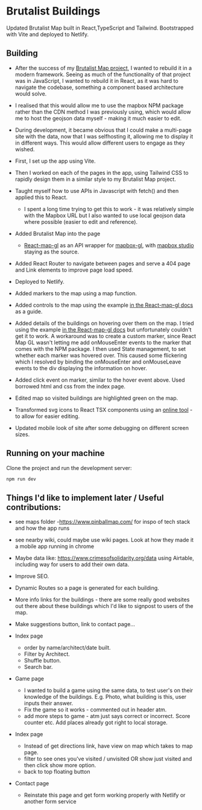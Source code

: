 # Brutalist Buildings

Updated Brutalist Map built in React,TypeScript and Tailwind. Bootstrapped with Vite and deployed to Netlify.

## Building

- After the success of my [Brutalist Map project](https://github.com/jones58/brutalist-map), I wanted to rebuild it in a modern framework. Seeing as much of the functionality of that project was in JavaScript, I wanted to rebuild it in React, as it was hard to navigate the codebase, something a component based architecture would solve.
- I realised that this would allow me to use the mapbox NPM package rather than the CDN method I was previously using, which would allow me to host the geojson data myself - making it much easier to edit.
- During development, it became obvious that I could make a multi-page site with the data, now that I was selfhosting it, allowing me to display it in different ways. This would allow different users to engage as they wished.
- First, I set up the app using Vite.
- Then I worked on each of the pages in the app, using Tailwind CSS to rapidly design them in a similar style to my Brutalist Map project.
- Taught myself how to use APIs in Javascript with fetch() and then applied this to React.

  - I spent a long time trying to get this to work - it was relatively simple with the Mapbox URL but I also wanted to use local geojson data where possible (easier to edit and reference).

- Added Brutalist Map into the page

  - [React-map-gl](https://github.com/visgl/react-map-gl) as an API wrapper for [mapbox-gl](https://github.com/mapbox/mapbox-gl-js), with [mapbox studio](https://www.mapbox.com/studio/) staying as the source.

- Added React Router to navigate between pages and serve a 404 page and Link elements to improve page load speed.
- Deployed to Netlify.
- Added markers to the map using a map function.
- Added controls to the map using the example [in the React-map-gl docs](https://github.com/visgl/react-map-gl/blob/7.1-release/examples/controls/src/app.tsx) as a guide.
- Added details of the buildings on hovering over them on the map. I tried using the example [in the React-map-gl docs](http://visgl.github.io/react-map-gl/examples/geojson) but unfortunately couldn't get it to work. A workaround was to create a custom marker, since React Map GL wasn't letting me add onMouseEnter events to the marker that comes with the NPM package. I then used State management, to set whether each marker was hovered over. This caused some flickering which I resolved by binding the onMouseEnter and onMouseLeave events to the div displaying the information on hover.
- Added click event on marker, similar to the hover event above. Used borrowed html and css from the index page.
- Edited map so visited buildings are highlighted green on the map.
- Transformed svg icons to React TSX components using an [online tool](https://react-svgr.com/) - to allow for easier editing.
- Updated mobile look of site after some debugging on different screen sizes.

## Running on your machine

Clone the project and run the development server:

```bash
npm run dev
```

## Things I'd like to implement later / Useful contributions:

- see maps folder -https://www.pinballmap.com/ for inspo of tech stack and how the app runs
- see nearby wiki, could maybe use wiki pages. Look at how they made it a mobile app running in chrome
- Maybe data like: https://www.crimesofsolidarity.org/data using Airtable, including way for users to add their own data.
- Improve SEO.
- Dynamic Routes so a page is generated for each building.
- More info links for the buildings - there are some really good websites out there about these buildings which I'd like to signpost to users of the map.
- Make suggestions button, link to contact page...
- Index page
  - order by name/architect/date built.
  - Filter by Architect.
  - Shuffle button.
  - Search bar.
- Game page
  - I wanted to build a game using the same data, to test user's on their knowledge of the buildings. E.g. Photo, what building is this, user inputs their answer.
  - Fix the game so it works - commented out in header atm.
  - add more steps to game - atm just says correct or incorrect. Score counter etc. Add places already got right to local storage.
- Index page

  - Instead of get directions link, have view on map which takes to map page.
  - filter to see ones you've visited / unvisited OR show just visited and then click show more option.
  - back to top floating button

- Contact page
  - Reinstate this page and get form working properly with Netlify or another form service
